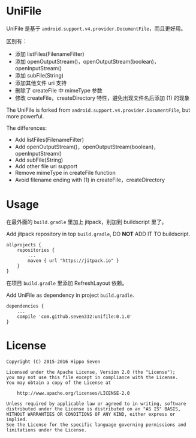 # UniFile

UniFile 是基于 `android.support.v4.provider.DocumentFile`，而且更好用。

区别有：
* 添加 listFiles(FilenameFilter)
* 添加 openOutputStream()，openOutputStream(boolean)，openInputStream()
* 添加 subFile(String)
* 添加其他文件 uri 支持
* 删除了 createFile 中 mimeType 参数
* 修改 createFile，createDirectory 特性，避免出现文件名后添加 (1) 的现象

The UniFile is forked from `android.support.v4.provider.DocumentFile`, but more powerful.

The differences:
* Add listFiles(FilenameFilter)
* Add openOutputStream()，openOutputStream(boolean)，openInputStream()
* Add subFile(String)
* Add other file uri support
* Remove mimeType in createFile function
* Avoid filename ending with (1) in createFile，createDirectory


# Usage

在最外面的 `build.gradle` 里加上 jitpack，别加到 buildscript 里了。

Add jitpack repository in top `build.gradle`, DO **NOT** ADD IT TO buildscript.

    allprojects {
        repositories {
            ...
            maven { url "https://jitpack.io" }
        }
    }

在项目 `build.gradle` 里添加 RefreshLayout 依赖。

Add UniFile as dependency in project `build.gradle`.

    dependencies {
        ...
        compile 'com.github.seven332:unifile:0.1.0'
    }


# License

    Copyright (C) 2015-2016 Hippo Seven

    Licensed under the Apache License, Version 2.0 (the "License");
    you may not use this file except in compliance with the License.
    You may obtain a copy of the License at

        http://www.apache.org/licenses/LICENSE-2.0

    Unless required by applicable law or agreed to in writing, software
    distributed under the License is distributed on an "AS IS" BASIS,
    WITHOUT WARRANTIES OR CONDITIONS OF ANY KIND, either express or implied.
    See the License for the specific language governing permissions and
    limitations under the License.
